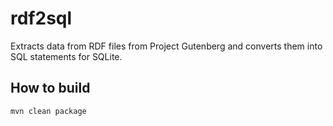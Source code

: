 # rdf2sql

Extracts data from RDF files from Project Gutenberg and converts them into SQL statements for SQLite.

## How to build

```
mvn clean package
```